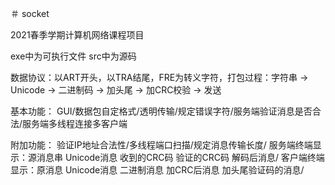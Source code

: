 ＃ socket


2021春季学期计算机网络课程项目

exe中为可执行文件
src中为源码

数据协议：以ART开头，以TRA结尾，FRE为转义字符，打包过程：字符串 → Unicode → 二进制码 → 加头尾 → 加CRC校验 → 发送

基本功能：
GUI/数据包自定格式/透明传输/规定错误字符/服务端验证消息是否合法/服务端多线程连接多客户端

附加功能：
验证IP地址合法性/多线程端口扫描/规定消息传输长度/
服务端终端显示：源消息串 Unicode消息 收到的CRC码 验证的CRC码 解码后消息/
客户端终端显示：原消息 Unicode消息 二进制消息 加CRC后消息 加头尾验证码的消息/

